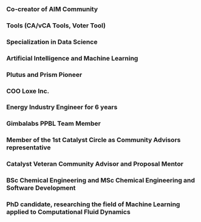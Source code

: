### Co-creator of AIM Community 
### Tools (CA/vCA Tools, Voter Tool)
### Specialization in Data Science
### Artificial Intelligence and Machine Learning
### Plutus and Prism Pioneer 
### COO Loxe Inc.
### Energy Industry Engineer for 6 years
### Gimbalabs PPBL Team Member
### Member of the 1st Catalyst Circle as Community Advisors representative
### Catalyst Veteran Community Advisor and Proposal Mentor
### BSc Chemical Engineering and MSc Chemical Engineering and Software Development
### PhD candidate, researching the field of Machine Learning applied to Computational Fluid Dynamics

